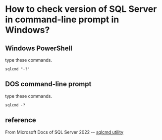 # How to check version of SQL Server in command-line prompt in Windows?
## Windows PowerShell
type these commands.

```
sqlcmd "-?"
```

## DOS command-line prompt
type these commands.

```
sqlcmd -?
```

## reference
From Microsoft Docs of SQL Server 2022 -- [sqlcmd utility](https://learn.microsoft.com/en-us/sql/tools/sqlcmd/sqlcmd-utility?view=sql-server-ver16&tabs=go%2Cwindows&pivots=cs1-powershell)
